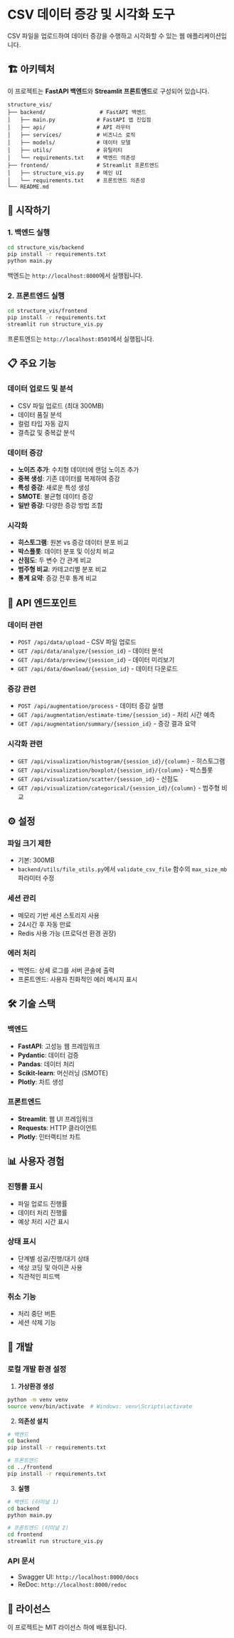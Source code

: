 # CSV 데이터 증강 및 시각화 도구

CSV 파일을 업로드하여 데이터 증강을 수행하고 시각화할 수 있는 웹 애플리케이션입니다.

## 🏗️ 아키텍처

이 프로젝트는 **FastAPI 백엔드**와 **Streamlit 프론트엔드**로 구성되어 있습니다.

```
structure_vis/
├── backend/                 # FastAPI 백엔드
│   ├── main.py             # FastAPI 앱 진입점
│   ├── api/                # API 라우터
│   ├── services/           # 비즈니스 로직
│   ├── models/             # 데이터 모델
│   ├── utils/              # 유틸리티
│   └── requirements.txt    # 백엔드 의존성
├── frontend/               # Streamlit 프론트엔드
│   ├── structure_vis.py    # 메인 UI
│   └── requirements.txt    # 프론트엔드 의존성
└── README.md
```

## 🚀 시작하기

### 1. 백엔드 실행

```bash
cd structure_vis/backend
pip install -r requirements.txt
python main.py
```

백엔드는 `http://localhost:8000`에서 실행됩니다.

### 2. 프론트엔드 실행

```bash
cd structure_vis/frontend
pip install -r requirements.txt
streamlit run structure_vis.py
```

프론트엔드는 `http://localhost:8501`에서 실행됩니다.

## 📋 주요 기능

### 데이터 업로드 및 분석
- CSV 파일 업로드 (최대 300MB)
- 데이터 품질 분석
- 컬럼 타입 자동 감지
- 결측값 및 중복값 분석

### 데이터 증강
- **노이즈 추가**: 수치형 데이터에 랜덤 노이즈 추가
- **중복 생성**: 기존 데이터를 복제하여 증강
- **특성 증강**: 새로운 특성 생성
- **SMOTE**: 불균형 데이터 증강
- **일반 증강**: 다양한 증강 방법 조합

### 시각화
- **히스토그램**: 원본 vs 증강 데이터 분포 비교
- **박스플롯**: 데이터 분포 및 이상치 비교
- **산점도**: 두 변수 간 관계 비교
- **범주형 비교**: 카테고리별 분포 비교
- **통계 요약**: 증강 전후 통계 비교

## 🔌 API 엔드포인트

### 데이터 관련
- `POST /api/data/upload` - CSV 파일 업로드
- `GET /api/data/analyze/{session_id}` - 데이터 분석
- `GET /api/data/preview/{session_id}` - 데이터 미리보기
- `GET /api/data/download/{session_id}` - 데이터 다운로드

### 증강 관련
- `POST /api/augmentation/process` - 데이터 증강 실행
- `GET /api/augmentation/estimate-time/{session_id}` - 처리 시간 예측
- `GET /api/augmentation/summary/{session_id}` - 증강 결과 요약

### 시각화 관련
- `GET /api/visualization/histogram/{session_id}/{column}` - 히스토그램
- `GET /api/visualization/boxplot/{session_id}/{column}` - 박스플롯
- `GET /api/visualization/scatter/{session_id}` - 산점도
- `GET /api/visualization/categorical/{session_id}/{column}` - 범주형 비교

## ⚙️ 설정

### 파일 크기 제한
- 기본: 300MB
- `backend/utils/file_utils.py`에서 `validate_csv_file` 함수의 `max_size_mb` 파라미터 수정

### 세션 관리
- 메모리 기반 세션 스토리지 사용
- 24시간 후 자동 만료
- Redis 사용 가능 (프로덕션 환경 권장)

### 에러 처리
- 백엔드: 상세 로그를 서버 콘솔에 출력
- 프론트엔드: 사용자 친화적인 에러 메시지 표시

## 🛠️ 기술 스택

### 백엔드
- **FastAPI**: 고성능 웹 프레임워크
- **Pydantic**: 데이터 검증
- **Pandas**: 데이터 처리
- **Scikit-learn**: 머신러닝 (SMOTE)
- **Plotly**: 차트 생성

### 프론트엔드
- **Streamlit**: 웹 UI 프레임워크
- **Requests**: HTTP 클라이언트
- **Plotly**: 인터랙티브 차트

## 📊 사용자 경험

### 진행률 표시
- 파일 업로드 진행률
- 데이터 처리 진행률
- 예상 처리 시간 표시

### 상태 표시
- 단계별 성공/진행/대기 상태
- 색상 코딩 및 아이콘 사용
- 직관적인 피드백

### 취소 기능
- 처리 중단 버튼
- 세션 삭제 기능

## 🔧 개발

### 로컬 개발 환경 설정

1. **가상환경 생성**
```bash
python -m venv venv
source venv/bin/activate  # Windows: venv\Scripts\activate
```

2. **의존성 설치**
```bash
# 백엔드
cd backend
pip install -r requirements.txt

# 프론트엔드
cd ../frontend
pip install -r requirements.txt
```

3. **실행**
```bash
# 백엔드 (터미널 1)
cd backend
python main.py

# 프론트엔드 (터미널 2)
cd frontend
streamlit run structure_vis.py
```

### API 문서
- Swagger UI: `http://localhost:8000/docs`
- ReDoc: `http://localhost:8000/redoc`

## 📝 라이선스

이 프로젝트는 MIT 라이선스 하에 배포됩니다. 